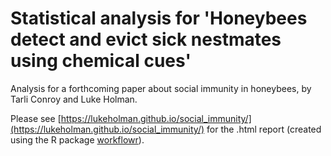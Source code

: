 # Statistical analysis for 'Honeybees detect and evict sick nestmates using chemical cues'

Analysis for a forthcoming paper about social immunity in honeybees, by Tarli Conroy and Luke Holman. 

Please see [https://lukeholman.github.io/social_immunity/](https://lukeholman.github.io/social_immunity/) for the .html report (created using the R package [workflowr](https://github.com/jdblischak/workflowr)).


